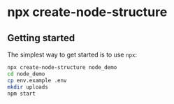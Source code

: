 npx create-node-structure
=====================

Getting started
---------------

The simplest way to get started is to use `npx`:

```bash
npx create-node-structure node_demo
cd node_demo
cp env.example .env
mkdir uploads
npm start
```
